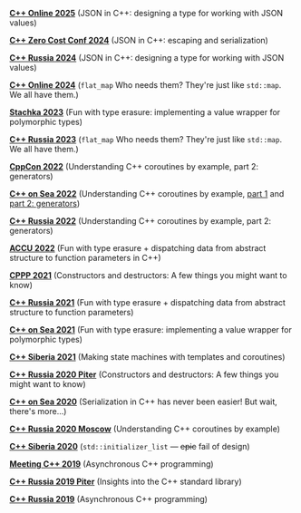 **[C++ Online 2025](2025/C++%20Online/)** (JSON in C++: designing a type for working with JSON values)

**[C++ Zero Cost Conf 2024](2024/C++%20Zero%20Cost%20Conf/)** (JSON in C++: escaping and serialization)

**[C++ Russia 2024](2024/C++%20Russia/)** (JSON in C++: designing a type for working with JSON values)

**[C++ Online 2024](2024/C++%20Online/)** (`flat_map` Who needs them? They're just like `std::map`. We all have them.)

**[Stachka 2023](2023/Stachka/)** (Fun with type erasure: implementing a value wrapper for polymorphic types)

**[C++ Russia 2023](2023/C++%20Russia/)** (`flat_map` Who needs them? They're just like `std::map`. We all have them.)

**[CppCon 2022](2022/CppCon/)** (Understanding C++ coroutines by example, part 2: generators)

**[C++ on Sea 2022](2022/C++%20on%20Sea/)** (Understanding C++ coroutines by example, [part 1](2022/C++%20on%20Sea/#part1) and [part 2: generators](2022/C++%20on%20Sea/#part2-generators))

**[C++ Russia 2022](2022/C++%20Russia/)** (Understanding C++ coroutines by example, part 2: generators)

**[ACCU 2022](2022/ACCU/)** (Fun with type erasure + dispatching data from abstract structure to function parameters in C++)

**[CPPP 2021](CPPP%202021/)** (Constructors and destructors: A few things you might want to know)

**[C++ Russia 2021](C++%20Russia%202021/)** (Fun with type erasure + dispatching data from abstract structure to function parameters)

**[C++ on Sea 2021](C++%20on%20Sea%202021/)** (Fun with type erasure: implementing a value wrapper for polymorphic types)

**[C++ Siberia 2021](C++%20Siberia%202021/)** (Making state machines with templates and coroutines)

**[C++ Russia 2020 Piter](C++%20Russia%202020%20Piter/)** (Constructors and destructors: A few things you might want to know)

**[C++ on Sea 2020](C++%20On%20Sea%202020/)** (Serialization in C++ has never been easier! But wait, there's more...)

**[C++ Russia 2020 Moscow](C++%20Russia%202020%20Moscow/)** (Understanding C++ coroutines by example)

**[C++ Siberia 2020](C++%20Siberia%202020/)** (`std::initializer_list` &mdash; ~~epic~~ fail of design)

**[Meeting C++ 2019](Meeting%20C++%202019/)** (Asynchronous C++ programming)

**[C++ Russia 2019 Piter](C++%20Russia%202019%20Piter/)** (Insights into the C++ standard library)

**[C++ Russia 2019](C++%20Russia%202019/)** (Asynchronous C++ programming)
